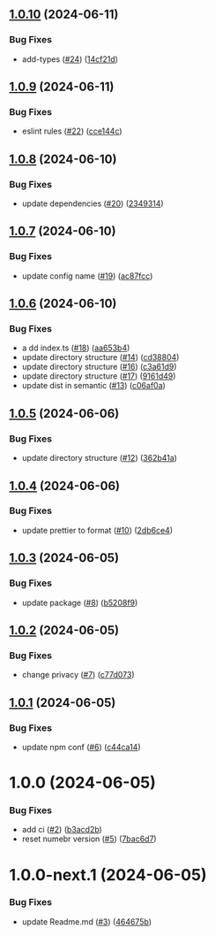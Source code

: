 ## [1.0.10](https://github.com/Seyrinian/seyrinian-tools/compare/v1.0.9...v1.0.10) (2024-06-11)


### Bug Fixes

* add-types ([#24](https://github.com/Seyrinian/seyrinian-tools/issues/24)) ([14cf21d](https://github.com/Seyrinian/seyrinian-tools/commit/14cf21ded67e9cedbe4d1030ceffe5fdf18265a0))

## [1.0.9](https://github.com/Seyrinian/seyrinian-tools/compare/v1.0.8...v1.0.9) (2024-06-11)


### Bug Fixes

* eslint rules ([#22](https://github.com/Seyrinian/seyrinian-tools/issues/22)) ([cce144c](https://github.com/Seyrinian/seyrinian-tools/commit/cce144ce872841d32e8c919bc55ea6bc30ae0572))

## [1.0.8](https://github.com/Seyrinian/seyrinian-tools/compare/v1.0.7...v1.0.8) (2024-06-10)


### Bug Fixes

* update dependencies ([#20](https://github.com/Seyrinian/seyrinian-tools/issues/20)) ([2349314](https://github.com/Seyrinian/seyrinian-tools/commit/2349314a5366d1cc8ce7ffd43a4a4657d3031944))

## [1.0.7](https://github.com/Seyrinian/seyrinian-tools/compare/v1.0.6...v1.0.7) (2024-06-10)


### Bug Fixes

* update config name ([#19](https://github.com/Seyrinian/seyrinian-tools/issues/19)) ([ac87fcc](https://github.com/Seyrinian/seyrinian-tools/commit/ac87fccd5d444a19c9325663e8b836d46913bcfd))

## [1.0.6](https://github.com/Seyrinian/seyrinian-tools/compare/v1.0.5...v1.0.6) (2024-06-10)


### Bug Fixes

* a dd index.ts ([#18](https://github.com/Seyrinian/seyrinian-tools/issues/18)) ([aa653b4](https://github.com/Seyrinian/seyrinian-tools/commit/aa653b47efce208d01e9eb8dac2fb7859a47e12f))
* update directory structure ([#14](https://github.com/Seyrinian/seyrinian-tools/issues/14)) ([cd38804](https://github.com/Seyrinian/seyrinian-tools/commit/cd38804ee79a4346bc0b2de312eda9bbb9e67355))
* update directory structure ([#16](https://github.com/Seyrinian/seyrinian-tools/issues/16)) ([c3a61d9](https://github.com/Seyrinian/seyrinian-tools/commit/c3a61d94a1e792443c7851020bf3ec87832e3223))
* update directory structure ([#17](https://github.com/Seyrinian/seyrinian-tools/issues/17)) ([9161d49](https://github.com/Seyrinian/seyrinian-tools/commit/9161d4951b34d55b78ca47b1f82b1bd0c40e9b14))
* update dist in semantic ([#13](https://github.com/Seyrinian/seyrinian-tools/issues/13)) ([c06af0a](https://github.com/Seyrinian/seyrinian-tools/commit/c06af0a3ac84738785a61fb0750e8352a01bdfb0))

## [1.0.5](https://github.com/Seyrinian/seyrinian-tools/compare/v1.0.4...v1.0.5) (2024-06-06)


### Bug Fixes

* update directory structure ([#12](https://github.com/Seyrinian/seyrinian-tools/issues/12)) ([362b41a](https://github.com/Seyrinian/seyrinian-tools/commit/362b41a9dbf5cd9067333310db865e0b49555080))

## [1.0.4](https://github.com/Seyrinian/seyrinian-tools/compare/v1.0.3...v1.0.4) (2024-06-06)


### Bug Fixes

* update prettier to format ([#10](https://github.com/Seyrinian/seyrinian-tools/issues/10)) ([2db6ce4](https://github.com/Seyrinian/seyrinian-tools/commit/2db6ce4559df04023ded1b8702a4375d48538779))

## [1.0.3](https://github.com/Seyrinian/seyrinian-tools/compare/v1.0.2...v1.0.3) (2024-06-05)


### Bug Fixes

* update package ([#8](https://github.com/Seyrinian/seyrinian-tools/issues/8)) ([b5208f9](https://github.com/Seyrinian/seyrinian-tools/commit/b5208f92a999d0f12e6d2419944379822d01ec13))

## [1.0.2](https://github.com/Seyrinian/seyrinian-tools/compare/v1.0.1...v1.0.2) (2024-06-05)


### Bug Fixes

* change privacy ([#7](https://github.com/Seyrinian/seyrinian-tools/issues/7)) ([c77d073](https://github.com/Seyrinian/seyrinian-tools/commit/c77d073336d7a8d35db8346fb1857f782f25b93a))

## [1.0.1](https://github.com/Seyrinian/seyrinian-tools/compare/v1.0.0...v1.0.1) (2024-06-05)


### Bug Fixes

* update npm conf ([#6](https://github.com/Seyrinian/seyrinian-tools/issues/6)) ([c44ca14](https://github.com/Seyrinian/seyrinian-tools/commit/c44ca14a5ea5b92852a2ff0d822101b685eb59cd))

# 1.0.0 (2024-06-05)


### Bug Fixes

* add ci ([#2](https://github.com/Seyrinian/seyrinian-tools/issues/2)) ([b3acd2b](https://github.com/Seyrinian/seyrinian-tools/commit/b3acd2b0bd79a30815f67c9d7cbec6f8dbcbb438))
* reset numebr version ([#5](https://github.com/Seyrinian/seyrinian-tools/issues/5)) ([7bac6d7](https://github.com/Seyrinian/seyrinian-tools/commit/7bac6d70ebac8fd72a96dec7ed1dfcb97731f39e))

# 1.0.0-next.1 (2024-06-05)


### Bug Fixes

* update Readme.md ([#3](https://github.com/Seyrinian/seyrinian-tools/issues/3)) ([464675b](https://github.com/Seyrinian/seyrinian-tools/commit/464675b9c585dab161798e4b3d7388e659af193d))
